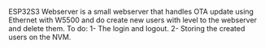 ESP32S3 Webserver is a small webserver that handles OTA update using Ethernet with W5500 and do create new users with level to the webserver and delete them.
To do:
 1- The login and logout.
 2- Storing the created users on the NVM.
